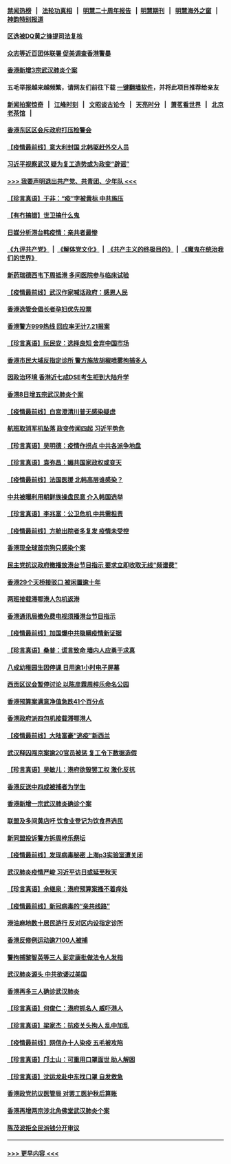 #### [禁闻热榜](热点新闻.md?=0)  &nbsp;&nbsp;|&nbsp;&nbsp; [法轮功真相](https://github.com/gfw-breaker/truth/blob/master/README.md?=0) &nbsp;&nbsp;|&nbsp;&nbsp; [明慧二十周年报告](https://github.com/gfw-breaker/mh-reports/blob/master/README.md?=0) &nbsp;&nbsp;|&nbsp;&nbsp;[明慧期刊](https://github.com/gfw-breaker/mh-qikan) &nbsp;&nbsp;|&nbsp;&nbsp; [明慧海外之窗](https://github.com/gfw-breaker/mh-news/blob/master/README.md?=0) &nbsp;&nbsp;|&nbsp;&nbsp; [神韵特别报道](https://github.com/gfw-breaker/mh-news/blob/master/shenyun.md?=0)
#### [区选被DQ黄之锋提司法复核](../pages/nsc415/n11931195.md?t=03111531) 
#### [众志等近百团体联署 促美调查香港警暴](../pages/nsc415/n11931152.md?t=03111531) 
#### [香港新增3宗武汉肺炎个案](../pages/nsc415/n11931136.md?t=03111531) 
#### 五毛举报越来越频繁，请网友们前往下载 [一键翻墙软件](https://github.com/gfw-breaker/ssr-accounts)，并将此项目推荐给亲友
#### [新闻拍案惊奇](https://github.com/gfw-breaker/banned-news/blob/master/pages/link4.md) &nbsp;&nbsp;|&nbsp;&nbsp; [江峰时刻](https://github.com/gfw-breaker/banned-news/blob/master/pages/link4.md) &nbsp;&nbsp;|&nbsp;&nbsp; [文昭谈古论今](https://github.com/gfw-breaker/banned-news/blob/master/pages/link4.md) &nbsp;&nbsp;|&nbsp;&nbsp; [天亮时分](https://github.com/gfw-breaker/banned-news/blob/master/pages/link4.md) &nbsp;&nbsp;|&nbsp;&nbsp; [萧茗看世界](https://github.com/gfw-breaker/banned-news/blob/master/pages/link4.md) &nbsp;&nbsp;|&nbsp;&nbsp; [北京老茶馆](https://github.com/gfw-breaker/banned-news/blob/master/pages/link4.md) &nbsp;&nbsp;|&nbsp;&nbsp; 
#### [香港东区区会斥政府打压检警会](../pages/nsc415/n11931086.md?t=03111531) 
#### [【疫情最前线】意大利封国 北韩驱赶外交人员](../pages/nsc415/n11930660.md?t=03111531) 
#### [习近平视察武汉 疑为复工造势或为政变“辟谣”](../pages/nsc415/n11930847.md?t=03111531) 
#### [>>> 我要声明退出共产党、共青团、少年队 <<<](https://github.com/begood0513/goodnews/blob/master/quit/letter.md) 
#### [【珍言真语】于非：“疫”字被黄标 中共施压](../pages/nsc415/n11930410.md?t=03111531) 
#### [【有冇搞错】世卫搞什么鬼](../pages/nsc415/n11930475.md?t=03111531) 
#### [日媒分析港台韩疫情：亲共者最惨](../pages/nsc415/n11928776.md?t=03111531) 
#### [《九评共产党》](https://github.com/begood0513/9ping.md/blob/master/README.md) &nbsp;|&nbsp; [《解体党文化》](../../../../jtdwh.md/blob/master/README.md)  &nbsp;|&nbsp; [《共产主义的终极目的》](../../../../gczydzjmd.md/blob/master/README.md) &nbsp;|&nbsp; [《魔鬼在统治我们的世界》](../../../../mgztzwmdsj.md/blob/master/README.md) 
#### [新药瑞德西韦下周抵港 多间医院参与临床试验](../pages/nsc415/n11928462.md?t=03111531) 
#### [【疫情最前线】武汉作家喊话政府：感恩人民](../pages/nsc415/n11927940.md?t=03111531) 
#### [香港选管会倡长者孕妇优先投票](../pages/nsc415/n11928449.md?t=03111531) 
#### [香港警方999热线 回应率无计7.21报案](../pages/nsc415/n11928448.md?t=03111531) 
#### [【珍言真语】阮民安：选择良知 舍弃中国市场](../pages/nsc415/n11927705.md?t=03111531) 
#### [香港市民大埔反指定诊所 警方施放胡椒喷雾拘捕多人](../pages/nsc415/n11925774.md?t=03111531) 
#### [因政治环境 香港近七成DSE考生拒到大陆升学](../pages/nsc415/n11925759.md?t=03111531) 
#### [香港8日增五宗武汉肺炎个案](../pages/nsc415/n11925736.md?t=03111531) 
#### [【疫情最前线】白宫澄清川普无感染疑虑](../pages/nsc415/n11925567.md?t=03111531) 
#### [航班取消军机坠落 政变传闻四起 习近平势危](../pages/nsc415/n11925467.md?t=03111531) 
#### [【珍言真语】吴明德：疫情作拐点 中共各派争地盘](../pages/nsc415/n11925299.md?t=03111531) 
#### [【珍言真语】袁弥昌：媚共国家政权或变天](../pages/nsc415/n11923199.md?t=03111531) 
#### [【疫情最前线】法国医援 北韩高层谁感染？](../pages/nsc415/n11920850.md?t=03111531) 
#### [中共被曝利用朝鲜族操盘民意 介入韩国选举](../pages/nsc415/n11921006.md?t=03111531) 
#### [【珍言真语】李兆富：公卫危机 中共需担责](../pages/nsc415/n11920422.md?t=03111531) 
#### [【疫情最前线】方舱出院者多复发 疫情未受控](../pages/nsc415/n11918637.md?t=03111531) 
#### [香港现全球首宗狗只感染个案](../pages/nsc415/n11918710.md?t=03111531) 
#### [民主党抗议政府撤播放港台节目指示 要求立即收取无线“频谱费”](../pages/nsc415/n11918681.md?t=03111531) 
#### [香港29个天桥接驳口 被闲置逾十年](../pages/nsc415/n11918654.md?t=03111531) 
#### [两班接载滞鄂港人包机返港](../pages/nsc415/n11915855.md?t=03111531) 
#### [香港通讯局撤免费电视须播港台节目指示](../pages/nsc415/n11915831.md?t=03111531) 
#### [【疫情最前线】加国爆中共隐瞒疫情新证据](../pages/nsc415/n11915482.md?t=03111531) 
#### [【珍言真语】桑普：谎言致命 墙内人应勇于求真](../pages/nsc415/n11915169.md?t=03111531) 
#### [八成幼稚园生因停课 日用逾1小时电子屏幕](../pages/nsc415/n11913263.md?t=03111531) 
#### [西贡区议会暂停讨论 以陈彦霖周梓乐命名公园](../pages/nsc415/n11913248.md?t=03111531) 
#### [香港预算案满意净值急跌41个百分点](../pages/nsc415/n11913236.md?t=03111531) 
#### [香港政府派四包机接载滞鄂港人](../pages/nsc415/n11913211.md?t=03111531) 
#### [【疫情最前线】大陆富豪“逃疫”新西兰](../pages/nsc415/n11913160.md?t=03111531) 
#### [武汉释囚闯京案逾20官员被惩 复工令下数据造假](../pages/nsc415/n11912743.md?t=03111531) 
#### [【珍言真语】吴敏儿：港府欲毁罢工权 激化反抗](../pages/nsc415/n11912457.md?t=03111531) 
#### [香港反送中四成被捕者为学生](../pages/nsc415/n11910730.md?t=03111531) 
#### [香港新增一宗武汉肺炎确诊个案](../pages/nsc415/n11910724.md?t=03111531) 
#### [联盟及多间黄店吁 饮食业登记为饮食界选民](../pages/nsc415/n11910718.md?t=03111531) 
#### [新同盟投诉警方拆周梓乐祭坛](../pages/nsc415/n11910707.md?t=03111531) 
#### [【疫情最前线】发现病毒秘密 上海p3实验室遭关闭](../pages/nsc415/n11910640.md?t=03111531) 
#### [武汉肺炎疫情严峻 习近平访日或延至秋天](../pages/nsc415/n11910570.md?t=03111531) 
#### [【珍言真语】佘继泉：港府预算案搔不着痒处](../pages/nsc415/n11910011.md?t=03111531) 
#### [【疫情最前线】新冠病毒的“亲共线路”](../pages/nsc415/n11907734.md?t=03111531) 
#### [港油麻地数十居民游行 反对区内设指定诊所](../pages/nsc415/n11907900.md?t=03111531) 
#### [香港反修例运动逾7100人被捕](../pages/nsc415/n11907922.md?t=03111531) 
#### [警拘捕黎智英等三人 彭定康批做法令人发指](../pages/nsc415/n11907905.md?t=03111531) 
#### [武汉肺炎源头 中共欲诿过美国](../pages/nsc415/n11907665.md?t=03111531) 
#### [香港再多三人确诊武汉肺炎](../pages/nsc415/n11907846.md?t=03111531) 
#### [【珍言真语】何俊仁：港府抓名人 威吓港人](../pages/nsc415/n11907561.md?t=03111531) 
#### [【珍言真语】梁家杰：抗疫关头拘人 乱中加乱](../pages/nsc415/n11907444.md?t=03111531) 
#### [【疫情最前线】网信办十人染疫 五毛被攻陷](../pages/nsc415/n11903757.md?t=03111531) 
#### [【珍言真语】邝士山：可重用口罩面世 助人解困](../pages/nsc415/n11903875.md?t=03111531) 
#### [【珍言真语】沈运龙赴中东找口罩 自发救急](../pages/nsc415/n11903291.md?t=03111531) 
#### [香港政党抗议医管局 对罢工医护秋后算账](../pages/nsc415/n11901746.md?t=03111531) 
#### [香港再增两宗涉北角佛堂武汉肺炎个案](../pages/nsc415/n11901737.md?t=03111531) 
#### [陈茂波拒全民派钱分开审议](../pages/nsc415/n11901672.md?t=03111531) 

----
#### [ >>> 更早内容 <<< ](../indexes/nsc415-earlier.md)
